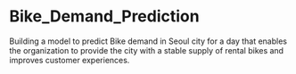 # Bike_Demand_Prediction

Building a model to predict Bike demand in Seoul city for a day that enables the organization to provide the city with a stable supply of rental bikes and improves customer experiences.
